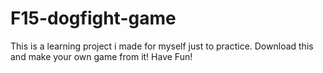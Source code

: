 # F15-dogfight-game
This is a learning project i made for myself just to practice. Download this and make your own game from it! Have Fun!

